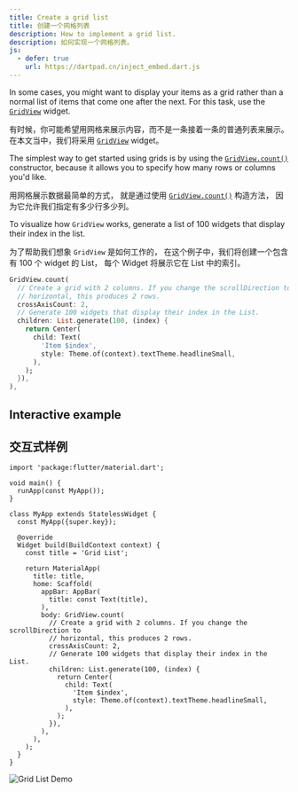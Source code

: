 ```yaml
---
title: Create a grid list
title: 创建一个网格列表
description: How to implement a grid list.
description: 如何实现一个网格列表。
js:
  - defer: true
    url: https://dartpad.cn/inject_embed.dart.js
---
```


<?code-excerpt path-base="cookbook/lists/grid_lists"?>

In some cases, you might want to display your items as a grid rather than
a normal list of items that come one after the next.
For this task, use the [`GridView`][] widget.

有时候，你可能希望用网格来展示内容，而不是一条接着一条的普通列表来展示。
在本文当中，我们将采用 [`GridView`][] widget。

The simplest way to get started using grids is by using the
[`GridView.count()`][] constructor,
because it allows you to specify how many rows or columns you'd like.

用网格展示数据最简单的方式，
就是通过使用 [`GridView.count()`][] 构造方法，
因为它允许我们指定有多少行多少列。

To visualize how `GridView` works,
generate a list of 100 widgets that display their index in the list.

为了帮助我们想象 `GridView` 是如何工作的，
在这个例子中，我们将创建一个包含有 100 个 widget 的 List，
每个 Widget 将展示它在 List 中的索引。

<?code-excerpt "lib/main.dart (GridView)" replace="/^body\: //g"?>
```dart
GridView.count(
  // Create a grid with 2 columns. If you change the scrollDirection to
  // horizontal, this produces 2 rows.
  crossAxisCount: 2,
  // Generate 100 widgets that display their index in the List.
  children: List.generate(100, (index) {
    return Center(
      child: Text(
        'Item $index',
        style: Theme.of(context).textTheme.headlineSmall,
      ),
    );
  }),
),
```

## Interactive example

## 交互式样例

<?code-excerpt "lib/main.dart"?>
```run-dartpad:theme-light:mode-flutter:run-true:width-100%:height-600px:split-60:ga_id-interactive_example
import 'package:flutter/material.dart';

void main() {
  runApp(const MyApp());
}

class MyApp extends StatelessWidget {
  const MyApp({super.key});

  @override
  Widget build(BuildContext context) {
    const title = 'Grid List';

    return MaterialApp(
      title: title,
      home: Scaffold(
        appBar: AppBar(
          title: const Text(title),
        ),
        body: GridView.count(
          // Create a grid with 2 columns. If you change the scrollDirection to
          // horizontal, this produces 2 rows.
          crossAxisCount: 2,
          // Generate 100 widgets that display their index in the List.
          children: List.generate(100, (index) {
            return Center(
              child: Text(
                'Item $index',
                style: Theme.of(context).textTheme.headlineSmall,
              ),
            );
          }),
        ),
      ),
    );
  }
}
```

<noscript>
  <img src="/assets/images/docs/cookbook/grid-list.gif" alt="Grid List Demo" class="site-mobile-screenshot" />
</noscript>

[`GridView`]: {{site.api}}/flutter/widgets/GridView-class.html
[`GridView.count()`]: {{site.api}}/flutter/widgets/GridView/GridView.count.html
